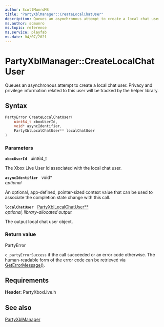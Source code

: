 ```yaml
---
author: ScottMunroMS
title: "PartyXblManager::CreateLocalChatUser"
description: Queues an asynchronous attempt to create a local chat user. Privacy and privilege information related to this user will be tracked by the helper library.
ms.author: scmunro
ms.topic: reference
ms.service: playfab
ms.date: 04/07/2021
---
```


# PartyXblManager::CreateLocalChatUser  

Queues an asynchronous attempt to create a local chat user. Privacy and privilege information related to this user will be tracked by the helper library.  

## Syntax  
  
```cpp
PartyError CreateLocalChatUser(  
    uint64_t xboxUserId,  
    void* asyncIdentifier,  
    PartyXblLocalChatUser** localChatUser  
)  
```  
  
### Parameters  
  
**`xboxUserId`** &nbsp; uint64_t  
  
The Xbox Live User Id associated with the local chat user.  
  
**`asyncIdentifier`** &nbsp; void*  
*optional*  
  
An optional, app-defined, pointer-sized context value that can be used to associate the completion state change with this call.  
  
**`localChatUser`** &nbsp; [PartyXblLocalChatUser**](../../PartyXblLocalChatUser/partyxbllocalchatuser.md)  
*optional, library-allocated output*  
  
The output local chat user object.  
  
  
### Return value  
PartyError
  
```c_partyErrorSuccess``` if the call succeeded or an error code otherwise. The human-readable form of the error code can be retrieved via [GetErrorMessage()](partyxblmanager_geterrormessage.md).
  
  
## Requirements  
  
**Header:** PartyXboxLive.h
  
## See also  
[PartyXblManager](../partyxblmanager.md)  

  
  
